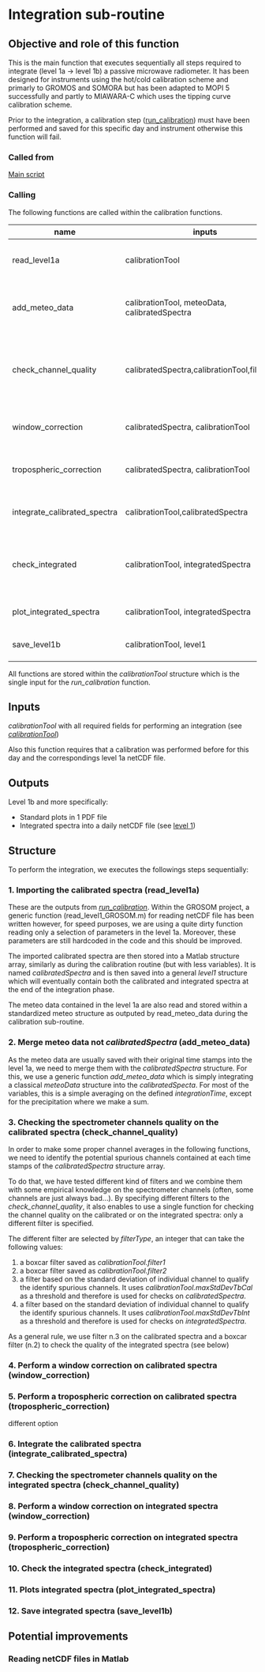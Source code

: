 # Integration sub-routine

## Objective and role of this function

This is the main function that executes sequentially all steps required to integrate (level 1a -> level 1b) a passive microwave radiometer. It has been designed for instruments using the hot/cold calibration scheme and primarly to GROMOS and SOMORA but has been adapted to MOPI 5 successfully and partly to MIAWARA-C which uses the tipping curve calibration scheme. 

Prior to the integration, a calibration step
([run_calibration](run_calibration.md)) must have been performed and saved for
this specific day and instrument otherwise this function will fail.

### Called from

[Main script](main.md)

### Calling

The following functions are called within the calibration functions. 

| name | inputs | outputs | type | Description |
|------|------|------|------|:-----------|
| read_level1a |calibrationTool |calibratedSpectra, meteoData, calibrationTool | Required | import calibrated data (must exist)
| add_meteo_data | calibrationTool, meteoData, calibratedSpectra | calibratedSpectra | Required | add meteo data to the calibrated spectra structure
| check_channel_quality | calibratedSpectra,calibrationTool,filterType | calibratedSpectra | Required | check the channel quality of the spectra within a structure array
| window_correction | calibratedSpectra, calibrationTool | calibratedSpectra | Required | window correction for a spectrum
| tropospheric_correction | calibratedSpectra, calibrationTool | calibratedSpectra | Required | tropospheric correction for a spectrum
| integrate_calibrated_spectra | calibrationTool,calibratedSpectra | integratedSpectra | Required | integration of the calibrated spectra
| check_integrated | calibrationTool, integratedSpectra | integratedSpectra | Required | check of the integrated spectra and addition of some meta data
| plot_integrated_spectra | calibrationTool, integratedSpectra | - | Required | standard plot for level 1b
| save_level1b | calibrationTool, level1 | calibrationTool | Required | saves level 1b into netCDF file

All functions are stored within the *calibrationTool* structure which is the single input for the *run_calibration* function.

## Inputs

*calibrationTool* with all required fields for performing an integration (see [*calibrationTool*](calibrationTool.md))

Also this function requires that a calibration was performed before for this day and the correspondings level 1a netCDF file.

## Outputs

Level 1b and more specifically:
* Standard plots in 1 PDF file
* Integrated spectra into a daily netCDF file (see [level 1](level1.md))

## Structure

To perform the integration, we executes the followings steps sequentially:

### 1. Importing the calibrated spectra (read_level1a)

These are the outputs from [*run_calibration*](run_calibration.md). Within the
GROSOM project, a generic function (read_level1_GROSOM.m) for reading netCDF file has been written
however, for speed purposes, we are using a quite dirty function reading only a
selection of parameters in the level 1a. Moreover, these parameters are still hardcoded in the code and this should be improved.

The imported calibrated spectra are then stored into a Matlab structure array, similarly as during the calibration routine (but with less variables). It is named *calibratedSpectra* and is then saved into a general *level1* structure which will eventually contain both the calibrated and integrated spectra at the end of the integration phase.

The meteo data contained in the level 1a are also read and stored within a standardized meteo structure as outputed by read_meteo_data during the calibration sub-routine.

### 2. Merge meteo data not *calibratedSpectra* (add_meteo_data)

As the meteo data are usually saved with their original time stamps into the level 1a, we need to merge them with the *calibratedSpectra* structure. For this, we use a generic function *add_meteo_data* which is simply integrating a classical *meteoData* structure into the *calibratedSpecta*. For most of the variables, this is a simple averaging on the defined *integrationTime*, except for the precipitation where we make a sum. 

### 3. Checking the spectrometer channels quality on the calibrated spectra (check_channel_quality)

In order to make some proper channel averages in the following functions, we need to identify the potential spurious channels contained at each time stamps of the *calibratedSpectra* structure array.

To do that, we have tested different kind of filters and we combine them with some empirical knowledge on the spectrometer channels (often, some channels are just always bad...). By specifying different filters to the *check_channel_quality*, it also enables to use a single function for checking the channel quality on the calibrated or on the integrated spectra: only a different filter is specified.

The different filter are selected by *filterType*, an integer that can take the following values:
1. a boxcar filter saved as *calibrationTool.filter1*
2. a boxcar filter saved as *calibrationTool.filter2*
3. a filter based on the standard deviation of individual channel to qualify the identify spurious channels. It uses *calibrationTool.maxStdDevTbCal* as a threshold and therefore is used for checks on *calibratedSpectra*.
4. a filter based on the standard deviation of individual channel to qualify the identify spurious channels. It uses *calibrationTool.maxStdDevTbInt* as a threshold and therefore is used for checks on *integratedSpectra*. 

As a general rule, we use filter n.3 on the calibrated spectra and a boxcar filter (n.2) to check the quality of the integrated spectra (see below)

### 4. Perform a window correction on calibrated spectra (window_correction)

### 5. Perform a tropospheric correction on calibrated spectra (tropospheric_correction)

different option

### 6. Integrate the calibrated spectra (integrate_calibrated_spectra)

### 7. Checking the spectrometer channels quality on the integrated spectra (check_channel_quality)

### 8. Perform a window correction on integrated spectra (window_correction)

### 9. Perform a tropospheric correction on integrated spectra (tropospheric_correction)

### 10. Check the integrated spectra (check_integrated)

### 11. Plots integrated spectra (plot_integrated_spectra)

### 12. Save integrated spectra (save_level1b)

## Potential improvements

### Reading netCDF files in Matlab